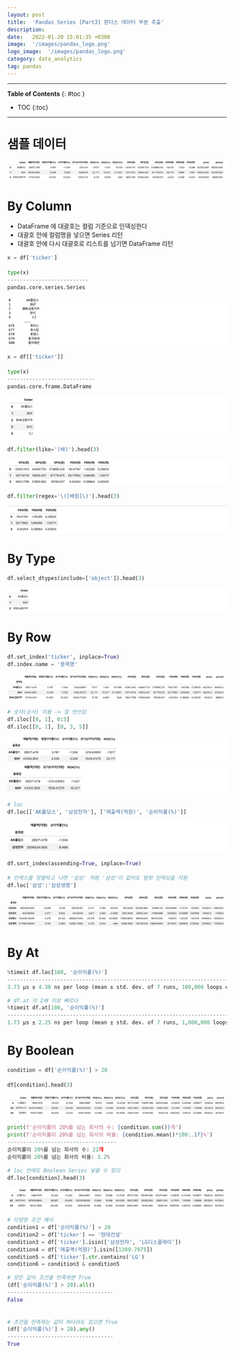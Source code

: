 ```yaml
---
layout: post
title:  'Pandas Series [Part3] 판다스 데이터 부분 추출'
description: 
date:   2022-01-20 15:01:35 +0300
image:  '/images/pandas_logo.png'
logo_image:  '/images/pandas_logo.png'
category: data_analytics
tag: pandas
---
```

---
**Table of Contents**
{: #toc }
*  TOC
{:toc}

--- 

# 샘플 데이터

![](/images/pd_1.png)


# By Column

- DataFrame 에 대괄호는 컬럼 기준으로 인덱싱한다
- 대괄호 안에 컬럼명을 넣으면 Series 리턴
- 대괄호 안에 다시 대괄호로 리스트를 넘기면 DataFrame 리턴

```py
x = df['ticker']

type(x)
--------------------------
pandas.core.series.Series
```

![](/images/pd_17.png)


```py
x = df[['ticker']]

type(x)
----------------------------
pandas.core.frame.DataFrame
```

![](/images/pd_18.png)



```py
df.filter(like='(배)').head(3)
```

![](/images/pd_19.png)

```py
df.filter(regex='\([배원]\)').head(3)
```

![](/images/pd_20.png)


# By Type

```py
df.select_dtypes(include=['object']).head(3)
```

![](/images/pd_21.png)

# By Row

```py
df.set_index('ticker', inplace=True)
df.index.name = '종목명'
```

![](/images/pd_22.png)

```py
# 숫자(순서) 이용 -> 잘 안쓰임
df.iloc[[0, 1], 0:5]
df.iloc[[0, 1], [0, 3, 5]]
```

![](/images/pd_23.png)
![](/images/pd_24.png)


```py
# loc
df.loc[['AK홀딩스', '삼성전자'], ['매출액(억원)', '순이익률(%)']]
```

![](/images/pd_25.png)


```py
df.sort_index(ascending=True, inplace=True)

# 인덱스를 정렬하고 나면 '삼성' 처럼 '삼성'이 없어도 범위 인덱싱을 지원
df.loc['삼성':'삼성생명']
```

![](/images/pd_26.png)


# By At


```py
%timeit df.loc[100, '순이익률(%)']
----------------------------------------------------------------------------
3.73 µs ± 4.38 ns per loop (mean ± std. dev. of 7 runs, 100,000 loops each)
```

```py
# df.at 이 2배 이상 빠르다
%timeit df.at[100, '순이익률(%)']
------------------------------------------------------------------------------
1.73 µs ± 2.25 ns per loop (mean ± std. dev. of 7 runs, 1,000,000 loops each)
```



# By Boolean

```py
condition = df['순이익률(%)'] > 20

df[condition].head(3)
```

![](/images/pd_27.png)

```py
print(f'순이익률이 20%를 넘는 회사의 수: {condition.sum()}개')
print(f'순이익률이 20%를 넘는 회사의 비율: {condition.mean()*100:.1f}%')
-----------------------------------
순이익률이 20%를 넘는 회사의 수: 22개
순이익률이 20%를 넘는 회사의 비율: 3.2%
```


```py
# loc 안에도 Boolean Series 넣을 수 있다
df.loc[condition].head(3)
```

![](/images/pd_28.png)

```py
# 다양한 조건 예시
condition1 = df['순이익률(%)'] > 20
condition2 = df['ticker'] == '현대건설'
condition3 = df['ticker'].isin(['삼성전자', 'LG디스플레이'])
condition4 = df['매출액(억원)'].isin([1389.7075])
condition5 = df['ticker'].str.contains('LG')
condition6 = condition3 & condition5
```

```py
# 모든 값이 조건을 만족하면 True
(df['순이익률(%)'] > 20).all()
----------------------------------
False


# 조건을 만족하는 값이 하나라도 있으면 True
(df['순이익률(%)'] > 20).any()
----------------------------------
True
```



